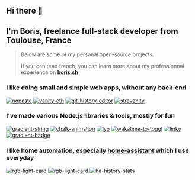 ## Hi there 👋  
## I'm Boris, freelance full-stack developer from Toulouse, France

> Below are some of my personal open-source projects.
>
> If you can read french, you can learn more about my professionnal experience on [**boris.sh**](https://boris.sh)

### I like doing small and simple web apps, without any back-end

[![nopaste](https://ghrs.vercel.app/api/pin/?username=bokub&repo=nopaste)](https://github.com/bokub/nopaste)
[![vanity-eth](https://ghrs.vercel.app/api/pin/?username=bokub&repo=vanity-eth)](https://github.com/bokub/vanity-eth)
[![git-history-editor](https://ghrs.vercel.app/api/pin/?username=bokub&repo=git-history-editor)](https://github.com/bokub/git-history-editor)
[![stravanity](https://ghrs.vercel.app/api/pin/?username=bokub&repo=stravanity)](https://github.com/bokub/stravanity)

### I've made various Node.js libraries & tools, mostly for fun

[![gradient-string](https://ghrs.vercel.app/api/pin/?username=bokub&repo=gradient-string)](https://github.com/bokub/gradient-string)
[![chalk-animation](https://ghrs.vercel.app/api/pin/?username=bokub&repo=chalk-animation)](https://github.com/bokub/chalk-animation)
[![lyo](https://ghrs.vercel.app/api/pin/?username=bokub&repo=lyo)](https://github.com/bokub/lyo)
[![wakatime-to-toggl](https://ghrs.vercel.app/api/pin/?username=bokub&repo=wakatime-to-toggl)](https://github.com/bokub/wakatime-to-toggl)
[![linky](https://ghrs.vercel.app/api/pin/?username=bokub&repo=linky)](https://github.com/bokub/linky)
[![gradient-badge](https://ghrs.vercel.app/api/pin/?username=bokub&repo=gradient-badge)](https://github.com/bokub/gradient-badge)

### I like home automation, especially [home-assistant](https://www.home-assistant.io/) which I use everyday

[![rgb-light-card](https://ghrs.vercel.app/api/pin/?username=bokub&repo=rgb-light-card)](https://github.com/bokub/rgb-light-card)
[![rgb-light-card](https://ghrs.vercel.app/api/pin/?username=bokub&repo=home-assistant-extension)](https://github.com/bokub/home-assistant-extension)
[![ha-history-stats](https://ghrs.vercel.app/api/pin/?username=bokub&repo=ha-history-stats)](https://github.com/bokub/ha-history-stats)
